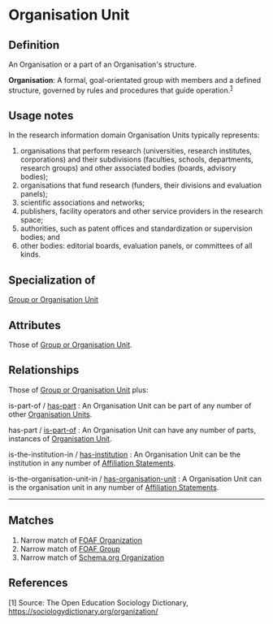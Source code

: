 # Organisation Unit

## Definition
An Organisation or a part of an Organisation's structure.

**Organisation**: A formal, goal-orientated group with members and a defined structure, governed by rules and procedures that guide operation.<sup>[1](#fn1)</sup> 

## Usage notes
In the research information domain Organisation Units typically represents:
1. organisations that perform research (universities, research institutes, corporations) and their subdivisions (faculties, schools, departments, research groups) and other associated bodies (boards, advisory bodies);
2. organisations that fund research (funders, their divisions and evaluation panels);
3. scientific associations and networks;
4. publishers, facility operators and other service providers in the research space;
5. authorities, such as patent offices and standardization or supervision bodies; and
6. other bodies: editorial boards, evaluation panels, or committees of all kinds.

## Specialization of
[Group or Organisation Unit](../entities/Group_or_Organisation_Unit.md)

## Attributes
Those of [Group or Organisation Unit](../entities/Group_or_Organisation_Unit.md).

## Relationships
Those of [Group or Organisation Unit](../entities/Group_or_Organisation_Unit.md) plus:

<a name="rel__is-part-of">is-part-of</a> / [has-part](../entities/Organisation_Unit.md#user-content-rel__has-part) : An Organisation Unit can be part of any number of other [Organisation Units](../entities/Organisation_Unit.md).

<a name="rel__has-part">has-part</a> / [is-part-of](../entities/Organisation_Unit.md#user-content-rel__is-part-of) : An Organisation Unit can have any number of parts, instances of [Organisation Unit](../entities/Organisation_Unit.md).

<a name="rel__is-the-institution-in">is-the-institution-in</a> / [has-institution](../entities/Affiliation_Statement.md#user-content-rel__has-institution) : An Organisation Unit can be the institution in any number of [Affiliation Statements](../entities/Affiliation_Statement.md).

<a name="rel__is-the-organisation-unit-in">is-the-organisation-unit-in</a> / [has-organisation-unit](../entities/Affiliation_Statement.md#user-content-rel__has-organisation-unit) : A Organisation Unit can is the organisation unit in any number of [Affiliation Statements](../entities/Affiliation_Statement.md).

---
## Matches
1. Narrow match of [FOAF Organization](http://xmlns.com/foaf/spec/#term_Organization) 
2. Narrow match of [FOAF Group](http://xmlns.com/foaf/spec/#term_Group) 
3. Narrow match of [Schema.org Organization](https://schema.org/Organization)

## References

<a name="fn1">\[1\]</a> Source: The Open Education Sociology Dictionary, https://sociologydictionary.org/organization/
